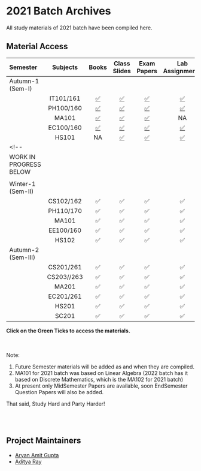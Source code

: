 # 2021 Batch Archives
All study materials of 2021 batch have been compiled here.


## Material Access


| Semester | Subjects | Books | Class Slides | Exam Papers | Lab Assignments | Codes |
|:--------------|:----------------:|:----------------:|:----------------:|:-----------------:|:-----------------:|:-----------------:|
| Autumn-1 (Sem-I) | | | | |
| | IT101/161 | [:white_check_mark:](https://drive.google.com/drive/folders/1cIZZLSlOTrPte7FmR9ENCpdrefthwdda?usp=share_link) | [:white_check_mark:](https://drive.google.com/drive/folders/1E_yqi1hyuweQZQ-3P375EKNQiZQf2sjO?usp=share_link) | [:white_check_mark:](https://drive.google.com/drive/folders/1jTzX6BdxQAQtVYunzj43ic354EShtsBR?usp=share_link) | [:white_check_mark:](https://drive.google.com/drive/folders/1EBs9C4P4ZLK9ixOCOKdV_ZfsnQzXgwuz?usp=share_link) | [:white_check_mark:](https://github.com/aryanargupta/2021batcharchives/tree/main/Sem_1/IT161) | 
| | PH100/160 | [:white_check_mark:](https://drive.google.com/drive/folders/19ipqWGrjS6zKjqjlvnr63VCsyVLwqdc8?usp=share_link) | [:white_check_mark:](https://drive.google.com/drive/folders/1K4S62uAFHIUn1sVD3Ux_MF3XssLskcsn?usp=share_link) | [:white_check_mark:](https://drive.google.com/drive/folders/1d0zei0RAbj9Trmp0ODCO7F6Ew3JciqVA?usp=share_link) | [:white_check_mark:](https://drive.google.com/drive/folders/1E_TupU2GqYaVuQ3MGih4C6zPb7Duoe8Y?usp=share_link) | NA |
| | MA101 | [:white_check_mark:](https://drive.google.com/drive/folders/1FLSK3NEeZlfnm0JQDXiRsftFqBHW2CgB?usp=share_link) | [:white_check_mark:](https://drive.google.com/drive/folders/14Otj9-LOr38ACDMAGI9MyzaOL9xucq0v?usp=share_link) | [:white_check_mark:](https://drive.google.com/drive/folders/12E9RbLaEwbf6MkcflHpwgZR9ggbOG8zr?usp=share_link) | NA | NA |
| | EC100/160 | [:white_check_mark:](https://drive.google.com/drive/folders/15NyAvtFUKhLyz35nuYbLeUktxfEZgF5K?usp=share_link) | [:white_check_mark:](https://drive.google.com/drive/folders/1j-7Or62IGGz4mlsD6wtK7D0BFJsj8eR_?usp=share_link) | [:white_check_mark:](https://drive.google.com/drive/folders/1OJQu661QvytIQDc0hAwHxRdZcwiqF3l5?usp=share_link) | [:white_check_mark:](https://drive.google.com/drive/folders/1cc-2H0ET8qE-PKoThT3kMqo0vRE-iVzr?usp=share_link) | NA |
| | HS101 | NA | [:white_check_mark:](https://drive.google.com/drive/folders/1388tpjcUk6Dn6mHNK6TSl0UMOql6_7xk?usp=share_link) | [:white_check_mark:](https://drive.google.com/drive/folders/1A51_3e2LM3AFTeD4l7Jn1xMCMO3Yrt3b?usp=share_link) | [:white_check_mark:](https://drive.google.com/drive/folders/11JhwLSdr6-FcHHmYQy6k-zevYfkNCD0K?usp=share_link) | NA |
<!-- | | | | | |
| WORK IN PROGRESS BELOW | | | | |
| | | | | |
| Winter-1 (Sem-II) | | | | |
| | CS102/162 | :white_check_mark: | :white_check_mark: | :white_check_mark: | :white_check_mark: | :white_check_mark: |
| | PH110/170 | :white_check_mark: | :white_check_mark: | :white_check_mark: | :white_check_mark: | NA |
| | MA101 | :white_check_mark: | :white_check_mark: | :white_check_mark: | :white_check_mark: | NA |
| | EE100/160 | :white_check_mark: | :white_check_mark: | :white_check_mark: | :white_check_mark: | NA |
| | HS102 | :white_check_mark: | :white_check_mark: | :white_check_mark: | :white_check_mark: | NA |
| Autumn-2 (Sem-III) | | | | |
| | CS201/261 | :white_check_mark: | :white_check_mark: | :white_check_mark: | :white_check_mark: | :white_check_mark: |
| | CS203//263 | :white_check_mark: | :white_check_mark: | :white_check_mark: | :white_check_mark: | :white_check_mark: |
| | MA201 | :white_check_mark: | :white_check_mark: | :white_check_mark: | :white_check_mark: | :white_check_mark: |
| | EC201/261 | :white_check_mark: | :white_check_mark: | :white_check_mark: | :white_check_mark: | NA |
| | HS201 | :white_check_mark: | :white_check_mark: | :white_check_mark: | :white_check_mark: | NA |
| | SC201 | :white_check_mark: | :white_check_mark: | :white_check_mark: | :white_check_mark: | NA | -->
**Click on the Green Ticks to access the materials.**

<br/><br/>
Note:
1. Future Semester materials will be added as and when they are compiled.
2. MA101 for 2021 batch was based on Linear Algebra (2022 batch has it based on Discrete Mathematics, which is the MA102 for 2021 batch)
3. At present only MidSemester Papers are available, soon EndSemester Question Papers will also be added.


That said, Study Hard and Party Harder!


<!-- ## Credits

Exam papers by [] -->
<br/><br/>

## Project Maintainers

* [Aryan Amit Gupta](https://github.com/aryanargupta)
* [Aditya Ray](https://github.com/adi-ray)
